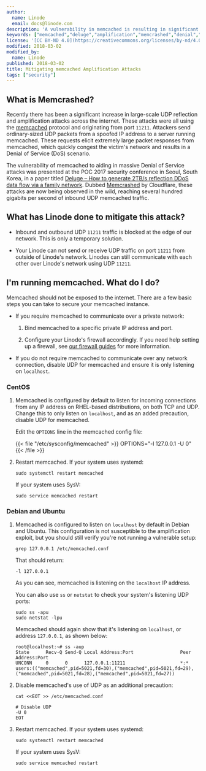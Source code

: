 ```yaml
---
author:
  name: Linode
  email: docs@linode.com
description: 'A vulnerability in memcached is resulting in significant increase in large-scale UDP reflection and amplification attacks across the internet. Memcached should not be exposed to the internet, and there are a few basic steps you can take to secure your memcacehd instance.'
keywords: ["memcached","deluge","amplification","memcrashed","denial","DoS","DDoS"]
license: '[CC BY-ND 4.0](https://creativecommons.org/licenses/by-nd/4.0)'
modified: 2018-03-02
modified_by:
  name: Linode
published: 2018-03-02
title: Mitigating memcached Amplification Attacks
tags: ["security"]
---
```


## What is Memcrashed?

Recently there has been a significant increase in large-scale UDP reflection and amplification attacks across the internet. These attacks were all using the [memcached](https://memcached.org/) protocol and originating from port `11211`. Attackers send ordinary-sized UDP packets from a spoofed IP address to a server running memcached. These requests elicit extremely large packet responses from memcached, which quickly congest the victim's network and results in a Denial of Service (DoS) scenario.

The vulnerability of memcached to aiding in massive Denial of Service attacks was presented at the POC 2017 security conference in Seoul, South Korea, in a paper titled [Deluge – How to generate 2TB/s reflection DDoS data flow via a family network](http://powerofcommunity.net/poc2017/shengbao.pdf). Dubbed [Memcrashed](https://blog.cloudflare.com/memcrashed-major-amplification-attacks-from-port-11211/) by Cloudflare, these attacks are now being observed in the wild, reaching several hundred gigabits per second of inbound UDP memcached traffic.

## What has Linode done to mitigate this attack?

* Inbound and outbound UDP `11211` traffic is blocked at the edge of our network. This is only a temporary solution.

* Your Linode can not send or receive UDP traffic on port `11211` from outside of Linode's network. Linodes can still communicate with each other over Linode's network using UDP `11211`.

## I'm running memcached. What do I do?

Memcached should not be exposed to the internet. There are a few basic steps you can take to secure your memcached instance.

* If you require memcached to communicate over a private network:

    1.  Bind memcached to a specific private IP address and port.

    2.  Configure your Linode's firewall accordingly. If you need help setting up a firewall, see [our firewall guides](/docs/security/firewalls/) for more information.

* If you do not require memcached to communicate over any network connection, disable UDP for memcached and ensure it is only listening on `localhost`.

### CentOS

1.  Memcached is configured by default to listen for incoming connections from any IP address on RHEL-based distributions, on both TCP and UDP. Change this to only listen on `localhost`, and as an added precaution, disable UDP for memcached.

    Edit the `OPTIONS` line in the memcached config file:

    {{< file "/etc/sysconfig/memcached" >}}
OPTIONS="-l 127.0.0.1 -U 0"
{{< /file >}}

2.  Restart memcached. If your system uses systemd:

        sudo systemctl restart memcached

    If your system uses SysV:

        sudo service memcached restart

### Debian and Ubuntu

1.  Memcached is configured to listen on `localhost` by default in Debian and Ubuntu. This configuration is not susceptible to the amplification exploit, but you should still verify you're not running a vulnerable setup:

        grep 127.0.0.1 /etc/memcached.conf

    That should return:

        -l 127.0.0.1

    As you can see, memcached is listening on the `localhost` IP address.

    You can also use `ss` or `netstat` to check your system's listening UDP ports:

        sudo ss -apu
        sudo netstat -lpu

    Memcached should again show that it's listening on `localhost`, or address `127.0.0.1`, as shown below:

        root@localhost:~# ss -aup
        State      Recv-Q Send-Q Local Address:Port                 Peer Address:Port
        UNCONN     0      0      127.0.0.1:11211                    *:*                     users:(("memcached",pid=5021,fd=30),("memcached",pid=5021,fd=29),("memcached",pid=5021,fd=28),("memcached",pid=5021,fd=27))

2.  Disable memcached's use of UDP as an additional precaution:

        cat <<EOT >> /etc/memcached.conf

        # Disable UDP
        -U 0
        EOT

3.  Restart memcached. If your system uses systemd:

        sudo systemctl restart memcached

    If your system uses SysV:

        sudo service memcached restart
